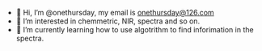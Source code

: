 - 👋 Hi, I’m @onethursday, my email is onethursday@126.com
- 👀 I’m interested in chemmetric, NIR, spectra and so on.
- 🌱 I’m currently learning how to use algotrithm to find inforimation in the spectra.

<!---
onethursday/onethursday is a ✨ special ✨ repository because its `README.md` (this file) appears on your GitHub profile.
You can click the Preview link to take a look at your changes.
--->
